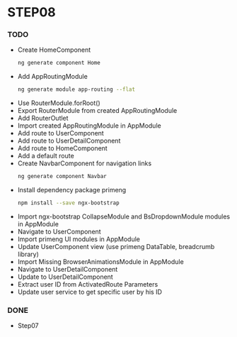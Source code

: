 # STEP08

### TODO
- Create HomeComponent 
    ```bash
    ng generate component Home
    ```
- Add AppRoutingModule 
    ```bash
    ng generate module app-routing --flat
    ```
- Use RouterModule.forRoot()
- Export RouterModule from created AppRoutingModule
- Add RouterOutlet
- Import created AppRoutingModule in AppModule
- Add route to UserComponent
- Add route to UserDetailComponent
- Add route to HomeComponent
- Add a default route
- Create NavbarComponent for navigation links 
    ```bash
    ng generate component Navbar
    ```
- Install dependency package primeng
    ```bash
    npm install --save ngx-bootstrap
    ```
- Import ngx-bootstrap CollapseModule and BsDropdownModule modules in AppModule
- Navigate to UserComponent
- Import primeng UI modules in AppModule
- Update UserComponent view (use primeng DataTable, breadcrumb library)
- Import Missing BrowserAnimationsModule in AppModule
- Navigate to UserDetailComponent
- Update to UserDetailComponent
- Extract user ID from ActivatedRoute Parameters
- Update user service to get specific user by his ID

### DONE
- Step07